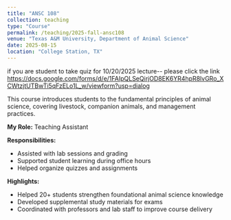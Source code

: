 ```yaml
---
title: "ANSC 108"
collection: teaching
type: "Course"
permalink: /teaching/2025-fall-ansc108
venue: "Texas A&M University, Department of Animal Science"
date: 2025-08-15
location: "College Station, TX"
---
```


if you are student to take quiz for 10/20/2025 lecture--  please click the link
https://docs.google.com/forms/d/e/1FAIpQLSeQirjOD8EK6YR4hpR8lvGRo_XCWtzjtUTBwTi5qFzELo1L_w/viewform?usp=dialog

This course introduces students to the fundamental principles of animal science, 
covering livestock, companion animals, and management practices.

**My Role:** Teaching Assistant  

**Responsibilities:**  
- Assisted with lab sessions and grading  
- Supported student learning during office hours  
- Helped organize quizzes and assignments  

**Highlights:**  
- Helped 20+ students strengthen foundational animal science knowledge  
- Developed supplemental study materials for exams  
- Coordinated with professors and lab staff to improve course delivery  
